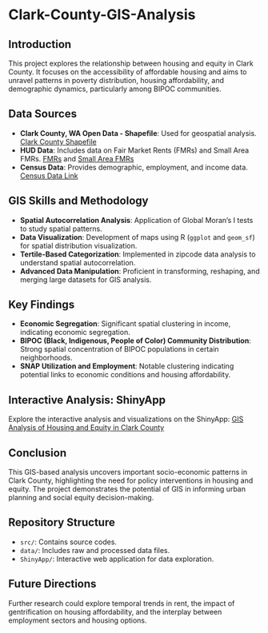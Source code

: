 # Clark-County-GIS-Analysis
## Introduction
This project explores the relationship between housing and equity in Clark County. It focuses on the accessibility of affordable housing and aims to unravel patterns in poverty distribution, housing affordability, and demographic dynamics, particularly among BIPOC communities.

## Data Sources
- **Clark County, WA Open Data - Shapefile**: Used for geospatial analysis. [Clark County Shapefile]([#Clark-County-Shapefile-Link](https://hub-clarkcountywa.opendata.arcgis.com/pages/digital-gis-data-download))
- **HUD Data**: Includes data on Fair Market Rents (FMRs) and Small Area FMRs. [FMRs](https://www.huduser.gov/portal/datasets/fmr.html#year2024) and [Small Area FMRs](https://www.huduser.gov/portal/datasets/fmr/smallarea/index.html#query_2024)
- **Census Data**: Provides demographic, employment, and income data. [Census Data Link](#Census-Data-Link)


## GIS Skills and Methodology
- **Spatial Autocorrelation Analysis**: Application of Global Moran’s I tests to study spatial patterns.
- **Data Visualization**: Development of maps using R (`ggplot` and `geom_sf`) for spatial distribution visualization.
- **Tertile-Based Categorization**: Implemented in zipcode data analysis to understand spatial autocorrelation.
- **Advanced Data Manipulation**: Proficient in transforming, reshaping, and merging large datasets for GIS analysis.

## Key Findings
- **Economic Segregation**: Significant spatial clustering in income, indicating economic segregation.
- **BIPOC (Black, Indigenous, People of Color) Community Distribution**: Strong spatial concentration of BIPOC populations in certain neighborhoods.
- **SNAP Utilization and Employment**: Notable clustering indicating potential links to economic conditions and housing affordability.

## Interactive Analysis: ShinyApp
Explore the interactive analysis and visualizations on the ShinyApp: [GIS Analysis of Housing and Equity in Clark County](https://3ipavr-laura.shinyapps.io/Clark-County-GIS-Analysis/)

## Conclusion
This GIS-based analysis uncovers important socio-economic patterns in Clark County, highlighting the need for policy interventions in housing and equity. The project demonstrates the potential of GIS in informing urban planning and social equity decision-making.

## Repository Structure
- `src/`: Contains source codes.
- `data/`: Includes raw and processed data files.
- `ShinyApp/`: Interactive web application for data exploration.

## Future Directions
Further research could explore temporal trends in rent, the impact of gentrification on housing affordability, and the interplay between employment sectors and housing options.
